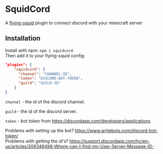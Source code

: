 # SquidCord

A [flying-squid](https://github.com/PrismarineJS/flying-squid) plugin to connect discord with your minecraft server

## Installation

Install with npm: `npm i squidcord`  
Then add it to your flying-squid config:

```json
"plugins": {
    "squidcord": {
      "channel": "CHANNEL-ID",
      "token": "DISCORD-BOT-TOKEN",
      "guild": "GUILD-ID"
    }
}
```

`channel` - the id of the discord channel.

`guild` - the id of the discord server.

`token` - bot token from https://discordapp.com/developers/applications

Problems with setting up the bot? https://www.writebots.com/discord-bot-token/  
Problems with getting the id's? https://support.discordapp.com/hc/en-us/articles/206346498-Where-can-I-find-my-User-Server-Message-ID-
